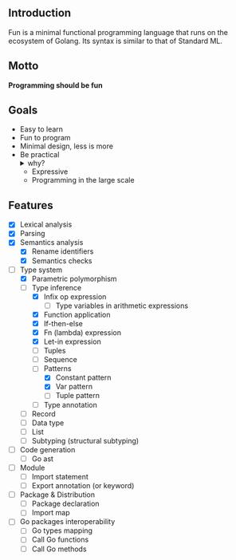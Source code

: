 ## Introduction
Fun is a minimal functional programming language that runs on the ecosystem of Golang. Its syntax is similar to that of Standard ML.

## Motto
**Programming should be fun**

## Goals
- Easy to learn
- Fun to program
- Minimal design, less is more
- Be practical <details><summary>why?</summary>A pure language is good for research, but an industrial language has to be practical to be widely used.</details>
  - Expressive
  - Programming in the large scale

## Features
- [x] Lexical analysis
- [x] Parsing
- [x] Semantics analysis
  - [x] Rename identifiers
  - [x] Semantics checks
- [ ] Type system
  - [x] Parametric polymorphism
  - [ ] Type inference
    - [x] Infix op expression
      - [ ] Type variables in arithmetic expressions
    - [x] Function application
    - [x] If-then-else
    - [x] Fn (lambda) expression
    - [x] Let-in expression
    - [ ] Tuples
    - [ ] Sequence
    - [ ] Patterns
      - [x] Constant pattern
      - [x] Var pattern
      - [ ] Tuple pattern
    - [ ] Type annotation
  - [ ] Record
  - [ ] Data type
  - [ ] List
  - [ ] Subtyping (structural subtyping)
- [ ] Code generation
  - [ ] Go ast
- [ ] Module
  - [ ] Import statement
  - [ ] Export annotation (or keyword)
- [ ] Package & Distribution
  - [ ] Package declaration
  - [ ] Import map
- [ ] Go packages interoperability
  - [ ] Go types mapping
  - [ ] Call Go functions
  - [ ] Call Go methods
